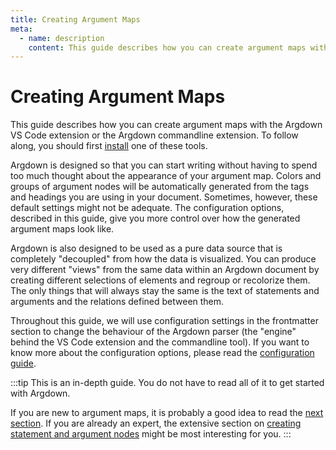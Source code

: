 ```yaml
---
title: Creating Argument Maps
meta:
  - name: description
    content: This guide describes how you can create argument maps with the Argdown argumentation syntax.
---
```


# Creating Argument Maps

This guide describes how you can create argument maps with the Argdown VS Code extension or the Argdown commandline extension. To follow along, you should first [install](/guide/) one of these tools.

Argdown is designed so that you can start writing without having to spend too much thought about the appearance of your argument map. Colors and groups of argument nodes will be automatically generated from the tags and headings you are using in your document. Sometimes, however, these default settings might not be adequate. The configuration options, described in this guide, give you more control over how the generated argument maps look like.

Argdown is also designed to be used as a pure data source that is completely "decoupled" from how the data is visualized. You can produce very different "views" from the same data within an Argdown document by creating different selections of elements and regroup or recolorize them. The only things that will always stay the same is the text of statements and arguments and the relations defined between them.

Throughout this guide, we will use configuration settings in the frontmatter section to change the behaviour of the Argdown parser (the "engine" behind the VS Code extension and the commandline tool). If you want to know more about the configuration options, please read the [configuration guide](/guide/configuration.html).

:::tip
This is an in-depth guide. You do not have to read all of it to get started with Argdown.

If you are new to argument maps, it is probably a good idea to read the [next section](/guide/elements-of-an-argument-map.html). If you are already an expert, the extensive section on [creating statement and argument nodes](/guide/creating-statement-and-argument-nodes.html) might be most interesting for you.
:::
